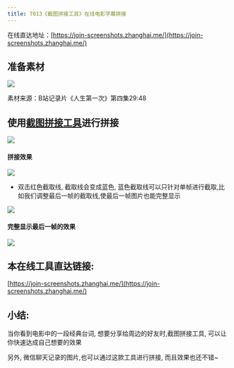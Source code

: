 ```yaml
---
title: T013《截图拼接工具》在线电影字幕拼接
---
```



在线直达地址：[https://join-screenshots.zhanghai.me/](https://join-screenshots.zhanghai.me/)


## 准备素材

![](https://www.v2fy.com/asset/013-join-screenshots/sucai.jpg)


素材来源：B站记录片《人生第一次》第四集29:48

## 使用[截图拼接工具](https://join-screenshots.zhanghai.me/)进行拼接


![](https://www.v2fy.com/asset/013-join-screenshots/jietu.gif)

#### 拼接效果

![](https://www.v2fy.com/asset/013-join-screenshots/result.jpg)





- 双击红色截取线, 截取线会变成蓝色, 蓝色截取线可以只针对单帧进行截取,比如我们调整最后一帧的截取线,使最后一帧图片也能完整显示

![](https://www.v2fy.com/asset/013-join-screenshots/002.gif)

#### 完整显示最后一帧的效果

![](https://www.v2fy.com/asset/013-join-screenshots/result002.jpg)



## 本在线工具直达链接:

[https://join-screenshots.zhanghai.me/](https://join-screenshots.zhanghai.me/)



## 小结:


当你看到电影中的一段经典台词, 想要分享给周边的好友时,截图拼接工具, 可以让你快速达成自己想要的效果

另外, 微信聊天记录的图片,也可以通过这款工具进行拼接, 而且效果也还不错~





